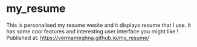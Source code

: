 # my_resume
This is personalised my resume wesite and it displays resume that I use. 
It has some cool features and interesting user interface you might like !
Published at: https://vermameghna.github.io/my_resume/ 
